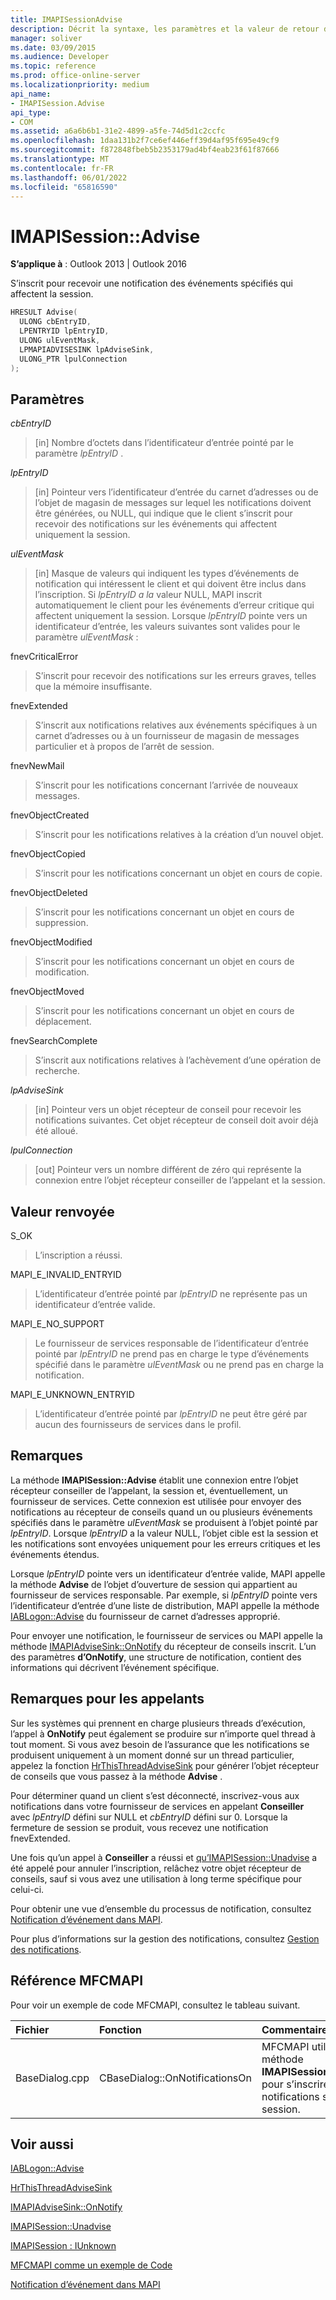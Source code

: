 ```yaml
---
title: IMAPISessionAdvise
description: Décrit la syntaxe, les paramètres et la valeur de retour d’IMAPISessionAdvise, qui s’inscrit pour recevoir la notification des événements qui affectent la session.
manager: soliver
ms.date: 03/09/2015
ms.audience: Developer
ms.topic: reference
ms.prod: office-online-server
ms.localizationpriority: medium
api_name:
- IMAPISession.Advise
api_type:
- COM
ms.assetid: a6a6b6b1-31e2-4899-a5fe-74d5d1c2ccfc
ms.openlocfilehash: 1daa131b2f7ce6ef446eff39d4af95f695e49cf9
ms.sourcegitcommit: f872848fbeb5b2353179ad4bf4eab23f61f87666
ms.translationtype: MT
ms.contentlocale: fr-FR
ms.lasthandoff: 06/01/2022
ms.locfileid: "65816590"
---
```

# <a name="imapisessionadvise"></a>IMAPISession::Advise

  
  
**S’applique à** : Outlook 2013 | Outlook 2016 
  
S’inscrit pour recevoir une notification des événements spécifiés qui affectent la session.
  
```cpp
HRESULT Advise(
  ULONG cbEntryID,
  LPENTRYID lpEntryID,
  ULONG ulEventMask,
  LPMAPIADVISESINK lpAdviseSink,
  ULONG_PTR lpulConnection
);
```

## <a name="parameters"></a>Paramètres

 _cbEntryID_
  
> [in] Nombre d’octets dans l’identificateur d’entrée pointé par le paramètre  _lpEntryID_ . 
    
 _lpEntryID_
  
> [in] Pointeur vers l’identificateur d’entrée du carnet d’adresses ou de l’objet de magasin de messages sur lequel les notifications doivent être générées, ou NULL, qui indique que le client s’inscrit pour recevoir des notifications sur les événements qui affectent uniquement la session. 
    
 _ulEventMask_
  
> [in] Masque de valeurs qui indiquent les types d’événements de notification qui intéressent le client et qui doivent être inclus dans l’inscription. Si  _lpEntryID a la_ valeur NULL, MAPI inscrit automatiquement le client pour les événements d’erreur critique qui affectent uniquement la session. Lorsque  _lpEntryID_ pointe vers un identificateur d’entrée, les valeurs suivantes sont valides pour le paramètre  _ulEventMask_ : 
    
fnevCriticalError 
  
> S’inscrit pour recevoir des notifications sur les erreurs graves, telles que la mémoire insuffisante.
    
fnevExtended 
  
> S’inscrit aux notifications relatives aux événements spécifiques à un carnet d’adresses ou à un fournisseur de magasin de messages particulier et à propos de l’arrêt de session.
    
fnevNewMail 
  
> S’inscrit pour les notifications concernant l’arrivée de nouveaux messages. 
    
fnevObjectCreated 
  
> S’inscrit pour les notifications relatives à la création d’un nouvel objet.
    
fnevObjectCopied
  
> S’inscrit pour les notifications concernant un objet en cours de copie.
    
fnevObjectDeleted
  
> S’inscrit pour les notifications concernant un objet en cours de suppression.
    
fnevObjectModified
  
> S’inscrit pour les notifications concernant un objet en cours de modification.
    
fnevObjectMoved
  
> S’inscrit pour les notifications concernant un objet en cours de déplacement.
    
fnevSearchComplete
  
> S’inscrit aux notifications relatives à l’achèvement d’une opération de recherche.
    
 _lpAdviseSink_
  
> [in] Pointeur vers un objet récepteur de conseil pour recevoir les notifications suivantes. Cet objet récepteur de conseil doit avoir déjà été alloué.
    
 _lpulConnection_
  
> [out] Pointeur vers un nombre différent de zéro qui représente la connexion entre l’objet récepteur conseiller de l’appelant et la session.
    
## <a name="return-value"></a>Valeur renvoyée

S_OK 
  
> L’inscription a réussi.
    
MAPI_E_INVALID_ENTRYID 
  
> L’identificateur d’entrée pointé par  _lpEntryID_ ne représente pas un identificateur d’entrée valide. 
    
MAPI_E_NO_SUPPORT 
  
> Le fournisseur de services responsable de l’identificateur d’entrée pointé par  _lpEntryID_ ne prend pas en charge le type d’événements spécifié dans le paramètre _ulEventMask_ ou ne prend pas en charge la notification. 
    
MAPI_E_UNKNOWN_ENTRYID 
  
> L’identificateur d’entrée pointé par  _lpEntryID_ ne peut être géré par aucun des fournisseurs de services dans le profil. 
    
## <a name="remarks"></a>Remarques

La méthode **IMAPISession::Advise** établit une connexion entre l’objet récepteur conseiller de l’appelant, la session et, éventuellement, un fournisseur de services. Cette connexion est utilisée pour envoyer des notifications au récepteur de conseils quand un ou plusieurs événements spécifiés dans le paramètre _ulEventMask_ se produisent à l’objet pointé par  _lpEntryID_. Lorsque  _lpEntryID_ a la valeur NULL, l’objet cible est la session et les notifications sont envoyées uniquement pour les erreurs critiques et les événements étendus. 
  
Lorsque  _lpEntryID_ pointe vers un identificateur d’entrée valide, MAPI appelle la méthode **Advise** de l’objet d’ouverture de session qui appartient au fournisseur de services responsable. Par exemple, si  _lpEntryID_ pointe vers l’identificateur d’entrée d’une liste de distribution, MAPI appelle la méthode [IABLogon::Advise](iablogon-advise.md) du fournisseur de carnet d’adresses approprié. 
  
Pour envoyer une notification, le fournisseur de services ou MAPI appelle la méthode [IMAPIAdviseSink::OnNotify](imapiadvisesink-onnotify.md) du récepteur de conseils inscrit. L’un des paramètres **d’OnNotify**, une structure de notification, contient des informations qui décrivent l’événement spécifique.
  
## <a name="notes-to-callers"></a>Remarques pour les appelants

Sur les systèmes qui prennent en charge plusieurs threads d’exécution, l’appel à **OnNotify** peut également se produire sur n’importe quel thread à tout moment. Si vous avez besoin de l’assurance que les notifications se produisent uniquement à un moment donné sur un thread particulier, appelez la fonction [HrThisThreadAdviseSink](hrthisthreadadvisesink.md) pour générer l’objet récepteur de conseils que vous passez à la méthode **Advise** . 
  
Pour déterminer quand un client s’est déconnecté, inscrivez-vous aux notifications dans votre fournisseur de services en appelant **Conseiller** avec  _lpEntryID_ défini sur NULL et  _cbEntryID_ défini sur 0. Lorsque la fermeture de session se produit, vous recevez une notification fnevExtended. 
  
Une fois qu’un appel à **Conseiller** a réussi et [qu’IMAPISession::Unadvise](imapisession-unadvise.md) a été appelé pour annuler l’inscription, relâchez votre objet récepteur de conseils, sauf si vous avez une utilisation à long terme spécifique pour celui-ci. 
  
Pour obtenir une vue d’ensemble du processus de notification, consultez [Notification d’événement dans MAPI](event-notification-in-mapi.md). 
  
Pour plus d’informations sur la gestion des notifications, consultez [Gestion des notifications](handling-notifications.md). 
  
## <a name="mfcmapi-reference"></a>Référence MFCMAPI

Pour voir un exemple de code MFCMAPI, consultez le tableau suivant.
  
|**Fichier**|**Fonction**|**Commentaire**|
|:-----|:-----|:-----|
|BaseDialog.cpp  <br/> |CBaseDialog::OnNotificationsOn  <br/> |MFCMAPI utilise la méthode **IMAPISession::Advise** pour s’inscrire aux notifications sur la session. |
   
## <a name="see-also"></a>Voir aussi



[IABLogon::Advise](iablogon-advise.md)
  
[HrThisThreadAdviseSink](hrthisthreadadvisesink.md)
  
[IMAPIAdviseSink::OnNotify](imapiadvisesink-onnotify.md)
  
[IMAPISession::Unadvise](imapisession-unadvise.md)
  
[IMAPISession : IUnknown](imapisessioniunknown.md)


[MFCMAPI comme un exemple de Code](mfcmapi-as-a-code-sample.md)
  
[Notification d’événement dans MAPI](event-notification-in-mapi.md)

